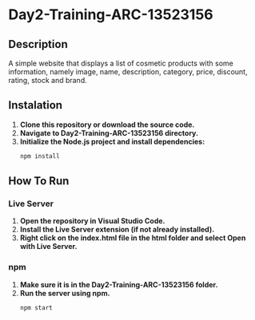 # Day2-Training-ARC-13523156 

## Description
A simple website that displays a list of cosmetic products with some information, namely image, name, description, category, price, discount, rating, stock and brand.

## Instalation
1. **Clone this repository or download the source code.**
2. **Navigate to Day2-Training-ARC-13523156 directory.**
3. **Initialize the Node.js project and install dependencies:**
    ```sh
    npm install

## How To Run

### Live Server
1. **Open the repository in Visual Studio Code.**
2. **Install the Live Server extension (if not already installed).**
3. **Right click on the index.html file in the html folder and select Open with Live Server.**

### npm 

1. **Make sure it is in the Day2-Training-ARC-13523156 folder.**
2. **Run the server using npm.**
    ```sh
    npm start
